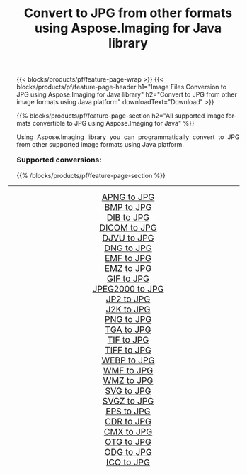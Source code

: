 ﻿---
title: Convert to JPG from other formats using Aspose.Imaging for Java library 
weight: 3920
url: /java/conversion/to/jpg/ 
lang: en
langdirlevel: 2
locales: zh-hans,ja,it,ru,de,es,fr,nl,id,lt,pl,pt,vi,tr,ko,zh-hant,ar,hi,th,sv,cs,uk,he
description: Using Aspose.Imaging you can convert to JPG from other formats using Java
---

{{< blocks/products/pf/feature-page-wrap >}}
{{< blocks/products/pf/feature-page-header h1="Image Files Conversion to JPG using Aspose.Imaging for Java library" h2="Convert to JPG from other image formats using Java platform" downloadText="Download" >}}


{{% blocks/products/pf/feature-page-section  h2="All supported image formats convertible to JPG using Aspose.Imaging for Java" %}}
<p align=justify>Using Aspose.Imaging library you can programmatically convert to JPG from other supported image formats using Java platform.</p>
<h3 style="margin-top:16px;">
Supported conversions:
</h3>
{{% /blocks/products/pf/feature-page-section %}}
<div class="container-fluid productfamilypage bg-gray">
    <div class="convertypes bg-gray agp-content section">
        <div class="container">
		<hr style="margin-left:-20px;"/>
		<div class="row other-converters" style="gap: 10px;font-size: 19px;text-align:center;">
		    <div class='col-md-3 other-converter remove-lp remove-rp'><a href="/imaging/java/conversion/apng-to-jpg/" style="padding:15px;">APNG to JPG</a></div>
<div class='col-md-3 other-converter remove-lp remove-rp'><a href="/imaging/java/conversion/bmp-to-jpg/" style="padding:15px;">BMP to JPG</a></div>
<div class='col-md-3 other-converter remove-lp remove-rp'><a href="/imaging/java/conversion/dib-to-jpg/" style="padding:15px;">DIB to JPG</a></div>
<div class='col-md-3 other-converter remove-lp remove-rp'><a href="/imaging/java/conversion/dicom-to-jpg/" style="padding:15px;">DICOM to JPG</a></div>
<div class='col-md-3 other-converter remove-lp remove-rp'><a href="/imaging/java/conversion/djvu-to-jpg/" style="padding:15px;">DJVU to JPG</a></div>
<div class='col-md-3 other-converter remove-lp remove-rp'><a href="/imaging/java/conversion/dng-to-jpg/" style="padding:15px;">DNG to JPG</a></div>
<div class='col-md-3 other-converter remove-lp remove-rp'><a href="/imaging/java/conversion/emf-to-jpg/" style="padding:15px;">EMF to JPG</a></div>
<div class='col-md-3 other-converter remove-lp remove-rp'><a href="/imaging/java/conversion/emz-to-jpg/" style="padding:15px;">EMZ to JPG</a></div>
<div class='col-md-3 other-converter remove-lp remove-rp'><a href="/imaging/java/conversion/gif-to-jpg/" style="padding:15px;">GIF to JPG</a></div>
<div class='col-md-3 other-converter remove-lp remove-rp'><a href="/imaging/java/conversion/jpeg2000-to-jpg/" style="padding:15px;">JPEG2000 to JPG</a></div>
<div class='col-md-3 other-converter remove-lp remove-rp'><a href="/imaging/java/conversion/jp2-to-jpg/" style="padding:15px;">JP2 to JPG</a></div>
<div class='col-md-3 other-converter remove-lp remove-rp'><a href="/imaging/java/conversion/j2k-to-jpg/" style="padding:15px;">J2K to JPG</a></div>
<div class='col-md-3 other-converter remove-lp remove-rp'><a href="/imaging/java/conversion/png-to-jpg/" style="padding:15px;">PNG to JPG</a></div>
<div class='col-md-3 other-converter remove-lp remove-rp'><a href="/imaging/java/conversion/tga-to-jpg/" style="padding:15px;">TGA to JPG</a></div>
<div class='col-md-3 other-converter remove-lp remove-rp'><a href="/imaging/java/conversion/tif-to-jpg/" style="padding:15px;">TIF to JPG</a></div>
<div class='col-md-3 other-converter remove-lp remove-rp'><a href="/imaging/java/conversion/tiff-to-jpg/" style="padding:15px;">TIFF to JPG</a></div>
<div class='col-md-3 other-converter remove-lp remove-rp'><a href="/imaging/java/conversion/webp-to-jpg/" style="padding:15px;">WEBP to JPG</a></div>
<div class='col-md-3 other-converter remove-lp remove-rp'><a href="/imaging/java/conversion/wmf-to-jpg/" style="padding:15px;">WMF to JPG</a></div>
<div class='col-md-3 other-converter remove-lp remove-rp'><a href="/imaging/java/conversion/wmz-to-jpg/" style="padding:15px;">WMZ to JPG</a></div>
<div class='col-md-3 other-converter remove-lp remove-rp'><a href="/imaging/java/conversion/svg-to-jpg/" style="padding:15px;">SVG to JPG</a></div>
<div class='col-md-3 other-converter remove-lp remove-rp'><a href="/imaging/java/conversion/svgz-to-jpg/" style="padding:15px;">SVGZ to JPG</a></div>
<div class='col-md-3 other-converter remove-lp remove-rp'><a href="/imaging/java/conversion/eps-to-jpg/" style="padding:15px;">EPS to JPG</a></div>
<div class='col-md-3 other-converter remove-lp remove-rp'><a href="/imaging/java/conversion/cdr-to-jpg/" style="padding:15px;">CDR to JPG</a></div>
<div class='col-md-3 other-converter remove-lp remove-rp'><a href="/imaging/java/conversion/cmx-to-jpg/" style="padding:15px;">CMX to JPG</a></div>
<div class='col-md-3 other-converter remove-lp remove-rp'><a href="/imaging/java/conversion/otg-to-jpg/" style="padding:15px;">OTG to JPG</a></div>
<div class='col-md-3 other-converter remove-lp remove-rp'><a href="/imaging/java/conversion/odg-to-jpg/" style="padding:15px;">ODG to JPG</a></div>
<div class='col-md-3 other-converter remove-lp remove-rp'><a href="/imaging/java/conversion/ico-to-jpg/" style="padding:15px;">ICO to JPG</a></div>
                </div>
        </div>
    </div>
</div>
<br/>

